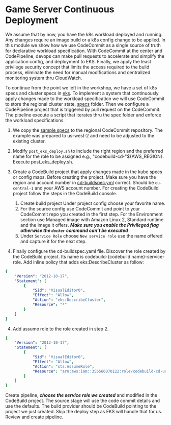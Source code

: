 # Game Server Continuous Deployment 

We assume that by now, you have the k8s workload deployed and running. Any changes require an image build or a k8s config change to be applied. In this module we show how we use CodeCommit as a single source of truth for declarative workload specification. With CodeCommit at the center and CodePipeline, devops can make pull requests to accelerate and simplify the application config, and deployment to EKS. Finally, we apply the least privilege security concept that limits the access required to the build process, eliminate the need for manual modifications and centralized monitoring system thru CloudWatch. 


To continue from the point we left in the workshop, we have a set of k8s specs and cluster specs in [eks](/workshop/eks/). To implement a system that continuously apply changes made to the workload specification we will use CodeCommit to store the regional cluster state, [specs](/workshop/eks/specs) folder. Then we configure a CodePipeline project that is triggered by pull request on the CodeCommit. The pipeline execute a script that iterates thru the spec folder and enforce the workload specifications. 

1. We copy the [sample specs](/workshop/game-ops-us-west-2.tar.gz) to the regional CodeCommit repository. The example was prepared to us-west-2 and need to be adjusted to the existing cluster.
2. Modify `post_eks_deploy.sh` to include the right region and the preferred name for the role to be assigned e.g., "codebuild-cd-"${AWS_REGION}. 
      Execute post_eks_deploy.sh. 

3. Create a CodeBuild project that apply changes made in the kube specs or config maps. Before creating the project. Make sure you have the region and account number in [cd-buildspec.yml](cd-buildspec.yml) correct. Should be `eu-central-1` and your AWS account number.
For creating the CodeBuild project follow the steps in the CodeBuild console. 
	1. Create build project Under project config choose your favorite name. 
	2. For the source config use CodeCommit and point to your CodeCommit repo you created in the first step. For the Environment section use Managed image with Amazon Linux 2, Standard runtime and the image it offers. ***Make sure you enable the Privileged flag otherwise the `docker` command can’t be executed*** 
	3. Under `Service Role` choose `New service role` use the name offered and capture it for the next step. 
4. Finally configure the cd-buildspec.yaml file. 
Discover the role created by the CodeBuild project. Its name is codebuild-{codebuild name}-service-role. Add inline policy that adds eks:DescribeCluster as follow:
```yaml
{
    "Version": "2012-10-17",
    "Statement": [
        {
            "Sid": "VisualEditor0",
            "Effect": "Allow",
            "Action": "eks:DescribeCluster",
            "Resource": "*"
        }
    ]
}
```
4. Add assume role to the role created in step 2. 
```yaml
{
    "Version": "2012-10-17",
    "Statement": [
        {
            "Sid": "VisualEditor0",
            "Effect": "Allow",
            "Action": "sts:AssumeRole",
            "Resource": "arn:aws:iam::356566070122:role/codebuild-cd-us-west-2"
        }
    ]
}
```
Create pipeline, ***choose the service role we created*** and modified in the CodeBuild project. 
The source stage will use the code commit details and use the defaults. The build provider should be CodeBuild pointing to the project we just created. Skip the deploy step as EKS will handle that for us. Review and create pipeline. 
